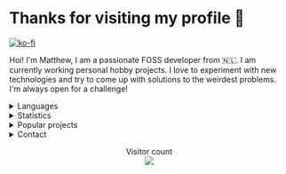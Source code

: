 <h1>Thanks for visiting my profile 👋</h1>

[![ko-fi](https://ko-fi.com/img/githubbutton_sm.svg)](https://ko-fi.com/altf2)

Hoi! I'm Matthew, I am a passionate FOSS developer from 🇳🇱. I am currently working personal hobby projects. I love to experiment with new technologies and try to come up with solutions to the weirdest problems. I'm always open for a challenge!
<br/>
<details>
      <summary> Languages </summary>
Here are the languages I know/am learning:
<br>
- Rust
<br>
- JavaScript/TypeScript
<br>
- .NET Core
<br>
- Python
<br>
- C
<br>
- A bit of go
<br>
- A bit of Java
<br> 
- Basics of x86 and RISC-V assembly
<br />
<br />
</details>
<details>
      <summary> Statistics </summary>
<br/>
  <img align="center" src="https://github-readme-stats.vercel.app/api?username=AltF02&show_icons=true&include_all_commits=true&theme=dracula" alt="AltF02's github stats" />
<br />
      
  <!--START_SECTION:waka-->
**🐱 My GitHub Data** 

> 🏆 384 Contributions in the Year 2022
 > 
> 📦 54.9 kB Used in GitHub's Storage 
 > 
> 💼 Opted to Hire
 > 
> 📜 68 Public Repositories 
 > 
> 🔑 23 Private Repositories  
 > 
**I Mostly Code in Rust** 

```text
Rust                     31 repos            ██████████░░░░░░░░░░░░░░░   40.79% 
Python                   19 repos            ██████░░░░░░░░░░░░░░░░░░░   25.0% 
JavaScript               9 repos             ███░░░░░░░░░░░░░░░░░░░░░░   11.84% 
TypeScript               4 repos             █░░░░░░░░░░░░░░░░░░░░░░░░   5.26% 
Vue                      3 repos             █░░░░░░░░░░░░░░░░░░░░░░░░   3.95%

```



 Last Updated on 26/12/2022 00:34:55 UTC
<!--END_SECTION:waka-->
</details>
<details>
      <summary> Popular projects</summary>
            <a href="https://github.com/AltF02/x11-rs">
            <img align="center" src="https://github-readme-stats.vercel.app/api/pin/?username=AltF02&repo=X11-rs&theme=dracula" /> 
            <a href="https://github.com/AltF02/mouse-rs">
            <img align="center" src="https://github-readme-stats.vercel.app/api/pin/?username=AltF02&repo=mouse-rs&theme=dracula" />
            <a href="https://github.com/Rust-for-Linux/linux">
            <img align="center" src="https://github-readme-stats.vercel.app/api/pin/?username=Rust-for-linux&repo=linux&theme=dracula" /> 
      </a>
</details>
<details>
      <summary> Contact </summary>
<br/>
My contact details are available on <a href="https://altf2.dev">my site</a>
<br/>
</details>
  <p align="center"> 
  Visitor count<br>
  <img src="https://profile-counter.glitch.me/AltF02/count.svg" />
</p>


